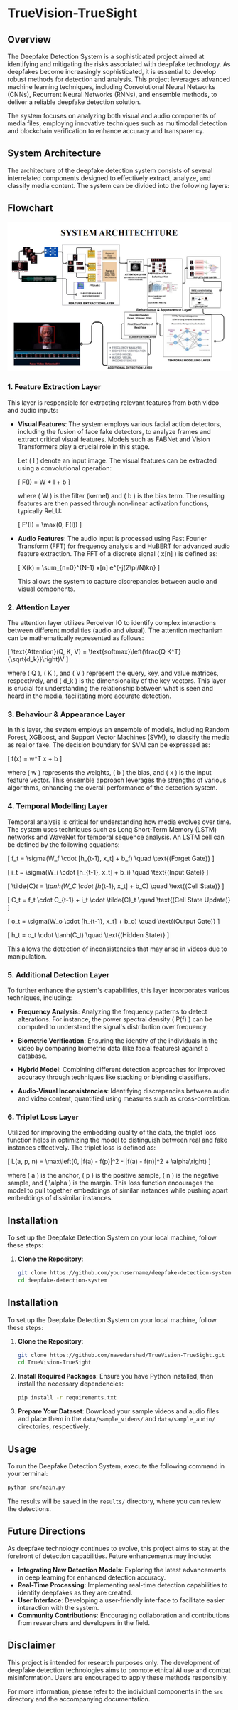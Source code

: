 
# TrueVision-TrueSight


## Overview

The Deepfake Detection System is a sophisticated project aimed at identifying and mitigating the risks associated with deepfake technology. As deepfakes become increasingly sophisticated, it is essential to develop robust methods for detection and analysis. This project leverages advanced machine learning techniques, including Convolutional Neural Networks (CNNs), Recurrent Neural Networks (RNNs), and ensemble methods, to deliver a reliable deepfake detection solution.

The system focuses on analyzing both visual and audio components of media files, employing innovative techniques such as multimodal detection and blockchain verification to enhance accuracy and transparency.

## System Architecture

The architecture of the deepfake detection system consists of several interrelated components designed to effectively extract, analyze, and classify media content. The system can be divided into the following layers:

## Flowchart

![System Architecture](image.png)

### 1. **Feature Extraction Layer**

This layer is responsible for extracting relevant features from both video and audio inputs:

- **Visual Features**: The system employs various facial action detectors, including the fusion of face fake detectors, to analyze frames and extract critical visual features. Models such as FABNet and Vision Transformers play a crucial role in this stage. 

    Let \( I \) denote an input image. The visual features can be extracted using a convolutional operation:

    \[
    F(I) = W * I + b
    \]

    where \( W \) is the filter (kernel) and \( b \) is the bias term. The resulting features are then passed through non-linear activation functions, typically ReLU:

    \[
    F'(I) = \max(0, F(I))
    \]

- **Audio Features**: The audio input is processed using Fast Fourier Transform (FFT) for frequency analysis and HuBERT for advanced audio feature extraction. The FFT of a discrete signal \( x[n] \) is defined as:

    \[
    X(k) = \sum_{n=0}^{N-1} x[n] e^{-j(2\pi/N)kn}
    \]

    This allows the system to capture discrepancies between audio and visual components.

### 2. **Attention Layer**

The attention layer utilizes Perceiver IO to identify complex interactions between different modalities (audio and visual). The attention mechanism can be mathematically represented as follows:

\[
\text{Attention}(Q, K, V) = \text{softmax}\left(\frac{Q K^T}{\sqrt{d_k}}\right)V
\]

where \( Q \), \( K \), and \( V \) represent the query, key, and value matrices, respectively, and \( d_k \) is the dimensionality of the key vectors. This layer is crucial for understanding the relationship between what is seen and heard in the media, facilitating more accurate detection.

### 3. **Behaviour & Appearance Layer**

In this layer, the system employs an ensemble of models, including Random Forest, XGBoost, and Support Vector Machines (SVM), to classify the media as real or fake. The decision boundary for SVM can be expressed as:

\[
f(x) = w^T x + b
\]

where \( w \) represents the weights, \( b \) the bias, and \( x \) is the input feature vector. This ensemble approach leverages the strengths of various algorithms, enhancing the overall performance of the detection system.

### 4. **Temporal Modelling Layer**

Temporal analysis is critical for understanding how media evolves over time. The system uses techniques such as Long Short-Term Memory (LSTM) networks and WaveNet for temporal sequence analysis. An LSTM cell can be defined by the following equations:

\[
f_t = \sigma(W_f \cdot [h_{t-1}, x_t] + b_f) \quad \text{(Forget Gate)}
\]

\[
i_t = \sigma(W_i \cdot [h_{t-1}, x_t] + b_i) \quad \text{(Input Gate)}
\]

\[
\tilde{C}_t = \tanh(W_C \cdot [h_{t-1}, x_t] + b_C) \quad \text{(Cell State)}
\]

\[
C_t = f_t \cdot C_{t-1} + i_t \cdot \tilde{C}_t \quad \text{(Cell State Update)}
\]

\[
o_t = \sigma(W_o \cdot [h_{t-1}, x_t] + b_o) \quad \text{(Output Gate)}
\]

\[
h_t = o_t \cdot \tanh(C_t) \quad \text{(Hidden State)}
\]

This allows the detection of inconsistencies that may arise in videos due to manipulation.

### 5. **Additional Detection Layer**

To further enhance the system's capabilities, this layer incorporates various techniques, including:

- **Frequency Analysis**: Analyzing the frequency patterns to detect alterations. For instance, the power spectral density \( P(f) \) can be computed to understand the signal's distribution over frequency.
  
- **Biometric Verification**: Ensuring the identity of the individuals in the video by comparing biometric data (like facial features) against a database.

- **Hybrid Model**: Combining different detection approaches for improved accuracy through techniques like stacking or blending classifiers.

- **Audio-Visual Inconsistencies**: Identifying discrepancies between audio and video content, quantified using measures such as cross-correlation.

### 6. **Triplet Loss Layer**

Utilized for improving the embedding quality of the data, the triplet loss function helps in optimizing the model to distinguish between real and fake instances effectively. The triplet loss is defined as:

\[
L(a, p, n) = \max\left(0, \|f(a) - f(p)\|^2 - \|f(a) - f(n)\|^2 + \alpha\right)
\]

where \( a \) is the anchor, \( p \) is the positive sample, \( n \) is the negative sample, and \( \alpha \) is the margin. This loss function encourages the model to pull together embeddings of similar instances while pushing apart embeddings of dissimilar instances.

## Installation

To set up the Deepfake Detection System on your local machine, follow these steps:

1. **Clone the Repository**:
   ```bash
   git clone https://github.com/yourusername/deepfake-detection-system.git
   cd deepfake-detection-system


## Installation

To set up the Deepfake Detection System on your local machine, follow these steps:

1. **Clone the Repository**:
   ```bash
   git clone https://github.com/nawedarshad/TrueVision-TrueSight.git
   cd TrueVision-TrueSight
   ```

2. **Install Required Packages**:
   Ensure you have Python installed, then install the necessary dependencies:
   ```bash
   pip install -r requirements.txt
   ```

3. **Prepare Your Dataset**:
   Download your sample videos and audio files and place them in the `data/sample_videos/` and `data/sample_audio/` directories, respectively.

## Usage

To run the Deepfake Detection System, execute the following command in your terminal:
```bash
python src/main.py
```
The results will be saved in the `results/` directory, where you can review the detections.

## Future Directions

As deepfake technology continues to evolve, this project aims to stay at the forefront of detection capabilities. Future enhancements may include:

- **Integrating New Detection Models**: Exploring the latest advancements in deep learning for enhanced detection accuracy.
- **Real-Time Processing**: Implementing real-time detection capabilities to identify deepfakes as they are created.
- **User Interface**: Developing a user-friendly interface to facilitate easier interaction with the system.
- **Community Contributions**: Encouraging collaboration and contributions from researchers and developers in the field.

## Disclaimer

This project is intended for research purposes only. The development of deepfake detection technologies aims to promote ethical AI use and combat misinformation. Users are encouraged to apply these methods responsibly.

For more information, please refer to the individual components in the `src` directory and the accompanying documentation.

